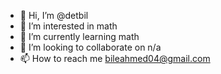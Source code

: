 - 👋 Hi, I’m @detbil
- 👀 I’m interested in math
- 🌱 I’m currently learning math
- 💞️ I’m looking to collaborate on n/a
- 📫 How to reach me bileahmed04@gmail.com

<!---
detbil/detbil is a ✨ special ✨ repository because its `README.md` (this file) appears on your GitHub profile.
You can click the Preview link to take a look at your changes.
--->
